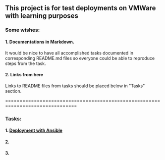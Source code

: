 ## This project is for test deployments on VMWare with learning purposes   

### Some wishes:  
#### 1. Documentations in Markdown.   
It would be nice to have all accomplished tasks documented in corresponding README.md files so everyone could be able to reproduce steps from the task.

#### 2. Links from here
Links to README files from tasks should be placed below in "Tasks" section.

===============================================================================
### Tasks:

#### 1. [Deployment with Ansible](ansible/README.md)
#### 2.  
#### 3.  